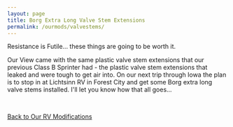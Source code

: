 ```yaml
---
layout: page
title: Borg Extra Long Valve Stem Extensions
permalink: /ourmods/valvestems/
---
```


Resistance is Futile... these things are going to be worth it.  

Our View came with the same plastic valve stem extensions that our previous Class B Sprinter had - the plastic valve stem extensions that leaked and were tough to get air into.  On our next trip through Iowa the plan is to stop in at Lichtsinn RV in Forest City and get some Borg extra long valve stems installed.  I'll let you know how that all goes...

<br>

[Back to Our RV Modifications](/ourmods/)

